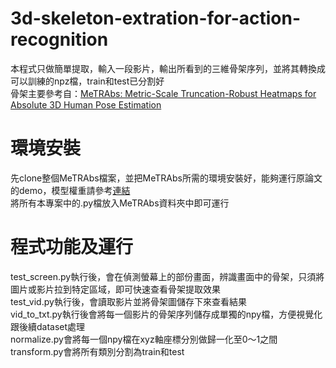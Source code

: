 # 3d-skeleton-extration-for-action-recognition
本程式只做簡單提取，輸入一段影片，輸出所看到的三維骨架序列，並將其轉換成可以訓練的npz檔，train和test已分割好  
骨架主要參考自：[MeTRAbs: Metric-Scale Truncation-Robust Heatmaps for Absolute 3D Human Pose Estimation](https://github.com/isarandi/metrabs?tab=readme-ov-file#metrabs-absolute-3d-human-pose-estimator)  
# 環境安裝
先clone整個MeTRAbs檔案，並把MeTRAbs所需的環境安裝好，能夠運行原論文的demo，模型權重請參考[連結](https://omnomnom.vision.rwth-aachen.de/data/metrabs/)  
將所有本專案中的.py檔放入MeTRAbs資料夾中即可運行
# 程式功能及運行
test_screen.py執行後，會在偵測螢幕上的部份畫面，辨識畫面中的骨架，只須將圖片或影片拉到特定區域，即可快速查看骨架提取效果    
test_vid.py執行後，會讀取影片並將骨架圖儲存下來查看結果  
vid_to_txt.py執行後會將每一個影片的骨架序列儲存成單獨的npy檔，方便視覺化跟後續dataset處理  
normalize.py會將每一個npy檔在xyz軸座標分別做歸一化至0～1之間  
transform.py會將所有類別分割為train和test

